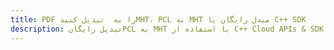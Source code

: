---title: PDF را به  تبدیل کنیدMHT، PCL به MHT مبدل رایگان یا C++ SDKdescription: تبدیل رایگانPCL به MHT با استفاده از C++ Cloud APIs & SDK همچنین اسناد PDF را در Cloud ایجاد، ویرایش و رندر کنید.---